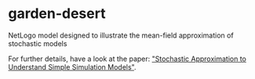 # garden-desert
NetLogo model designed to illustrate the mean-field approximation of stochastic models

For further details, have a look at the paper: <a target="_blank" href="http://dx.doi.org/10.1007/s10955-012-0654-z">"Stochastic Approximation to Understand Simple Simulation Models"</a>.
